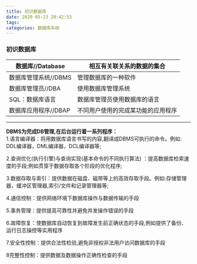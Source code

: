 ```yaml
---
title: 初识数据库
date: 2020-05-23 20:42:53
tags: 
categories: 数据库系统
---
```


<!--more-->

### 初识数据库

| **数据库//Database** | **相互有关联关系的数据的集合** |
| --- | --- |
| 数据库管理系统//DBMS | 管理数据库的一种软件 |
| 数据库管理员//DBA | 使用数据库管理系统 |
| SQL：数据库语言 | 数据库管理员使用数据库的语言 |
| 数据库应用程序//DBAP | 不同用户使用的完成某功能的应用程序 |

---

**DBMS为完成DB管理,在后台运行着一系列程序：**  
1.语言编译器：将用数据库语言书写的内容,翻译成DBMS可执行的命令。例如: DDL编译器，DML编译器，DCL编译器等;

2.查询优化\(执行引擎\)与查询实现\(基本命令的不同执行算法\) ：提高数据库检索速度的手段;例如贯穿于数据存取各个阶段的优化程序;

3.数据存取与索引：提供数据在磁盘、磁带等上的高效存取手段。例如:存储管理器，缓冲区管理器,索引/文件和记录管理器等;

4.通信控制：提供网络环境下数据库操作与数据传输的手段

5.事务管理：提供提高可靠性并避免并发操作错误的手段

6.故障恢复：使数据库自动恢复到故障发生前正确状态的手段,例如提供了备份、运行日志操控等实用程序

7.安全性控制：提供合法性检验,避免非授权非法用户访问数据库的手段

8完整性控制：提供数据及数据操作正确性检查的手段